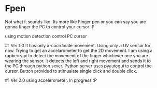 # Fpen
Not what it sounds like. Its more like Finger pen or you can say you are gonna finger the PC to control your cursor :P

using motion detection control PC cursor

#1 Ver 1.0
It has only x-coordinate movement. Using only a UV sensor for now. Trying to get an accelarometer to get the 2D movement. 
I am using a rapberry pi to detect the movement of the finger whichever one you are wearing the sensor. It detects the left and right movement and sends it to the PC through python sever.
Python server uses pyautogui to control the cursor. Button provided to stimualate single click and double click.

#1 Ver 2.0
using accelerometer. In progress :P
